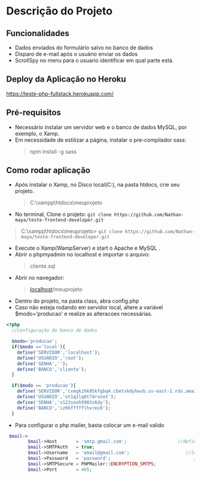# Descrição do Projeto

## Funcionalidades
* Dados enviados do formulário salvo no banco de dados
* Disparo de e-mail após o usuário enviar os dados
* ScrollSpy no menu para o usuario identificar em qual parte está.


## Deploy da Aplicação no Heroku
<https://teste-php-fullstack.herokuapp.com/>

## Pré-requisitos
* Necessário instalar um servidor web e o banco de dados MySQL, por exemplo, o Xamp.
* Em necessidade de estilizar a página, instalar o pre-compilador sass:
  > npm install -g sass

## Como rodar aplicação
* Após instalar o Xamp, no Disco local(C:), na pasta htdocs, crie seu projeto.
  >C:\xampp\htdocs\meuprojeto
* No terminal, Clone o projeto:
```git clone https://github.com/Nathan-maya/teste-frontend-developer.git```
>C:\xampp\htdocs\meuprojeto> ```git clone https://github.com/Nathan-maya/teste-frontend-developer.git ```
* Execute o Xamp(WampServer) e start o Apache e MySQL .
* Abrir o phpmyadmin no localhost e importar o arquivo: 
  >cliente.sql
* Abrir no navegador:
  >[localhost](http://localhost/)/meuprojeto
* Dentro do projeto, na pasta class, abra config.php
* Caso não esteja rodando em servidor local, altere a variável $modo='producao' e realize as alteracoes necessárias.
~~~PHP
<?php
  //Configuração do banco de dados

  $modo='producao';
  if($modo =='local'){
    define('SERVIDOR','localhost');
    define('USUARIO','root');
    define('SENHA','');
    define('BANCO','cliente');  
  }

  if($modo == 'producao'){
    define('SERVIDOR','cxmgkzhk95kfgbq4.cbetxkdyhwsb.us-east-1.rds.amazonaws.com');
    define('USUARIO','ot1q1lq6t7drvnot');
    define('SENHA','x122sooh9983z6dy');
    define('BANCO','iz0kffffflhvreu9');
  }
~~~
* Para configurar o php mailer, basta colocar um e-mail valido
~~~PHP
 $mail->
        $mail->Host       = 'smtp.gmail.com';                   //definindo SMTP server de envio
        $mail->SMTPAuth   = true;                                   
        $mail->Username   = 'email@gmail.com';                     //login do email 
        $mail->Password   = 'password';                               //senha de app
        $mail->SMTPSecure = PHPMailer::ENCRYPTION_SMTPS;            
        $mail->Port       = 465;
~~~

